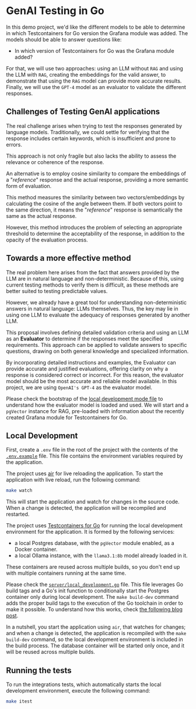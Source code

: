 # GenAI Testing in Go

In this demo project, we'd like the different models to be able to determine in which Testcontainers for Go version the Grafana module was added. The models should be able to answer questions like:

- In which version of Testcontainers for Go was the Grafana module added?

For that, we will use two approaches: using an LLM without `RAG` and using the LLM with `RAG`, creating the embeddings for the valid answer, to demonstrate that using the `RAG` model can provide more accurate results. Finally, we will use the `GPT-4` model as an evaluator to validate the different responses.

## Challenges of Testing GenAI applications

The real challenge arises when trying to test the responses generated by language models. Traditionally, we could settle for verifying that the response includes certain keywords, which is insufficient and prone to errors.

This approach is not only fragile but also lacks the ability to assess the relevance or coherence of the response.

An alternative is to employ cosine similarity to compare the embeddings of a "_reference_" response and the actual response, providing a more semantic form of evaluation.

This method measures the similarity between two vectors/embeddings by calculating the cosine of the angle between them. If both vectors point to the same direction, it means the "_reference_" response is semantically the same as the actual response.

However, this method introduces the problem of selecting an appropriate threshold to determine the acceptability of the response, in addition to the opacity of the evaluation process.

## Towards a more effective method

The real problem here arises from the fact that answers provided by the LLM are in natural language and non-deterministic.
Because of this, using current testing methods to verify them is difficult, as these methods are better suited to testing predictable values. 

However, we already have a great tool for understanding non-deterministic answers in natural language: LLMs themselves.
Thus, the key may lie in using one LLM to evaluate the adequacy of responses generated by another LLM. 

This proposal involves defining detailed validation criteria and using an LLM as an **Evaluator** to determine if the responses meet the specified requirements. This approach can be applied to validate answers to specific questions, drawing on both general knowledge and specialized information.

By incorporating detailed instructions and examples, the Evaluator can provide accurate and justified evaluations, offering clarity on why a response is considered correct or incorrect. For this reason, the evaluator model should be the most accurate and reliable model available.
In this project, we are using `OpenAI's GPT-4` as the evaluator model.

Please check the bootstrap of the [local development mode file](./internal/server/local_development.go) to understand how the evaluator model is loaded and used. We will start and a `pgVector` instance for RAG, pre-loaded with information about the recently created Grafana module for Testcontainers for Go.

## Local Development

First, create a `.env` file in the root of the project with the contents of the [`.env.example`](.env.example) file. This file contains the environment variables required by the application.

The project uses [air](https://github.com/air-verse/air) for live reloading the application. To start the application with live reload, run the following command:

```bash
make watch
```

This will start the application and watch for changes in the source code. When a change is detected, the application will be recompiled and restarted.

The project uses [Testcontainers for Go](https://github.com/testcontainers/testcontainers-go) for running the local development environment for the application. It is formed by the following services:

- a local Postgres database, with the `pgVector` module enabled, as a Docker container.
- a local Ollama instance, with the `llama3.1:8b` model already loaded in it.

These containers are reused across multiple builds, so you don't end up with multiple containers running at the same time.

Please check the [`server/local_development.go`](./internal/server/local_development.go) file. This file leverages Go build tags and a Go's init function to conditionally start the Postgres container only during local development. The `make build-dev` command adds the proper build tags to the execution of the Go toolchain in order to make it possible. To understand how this works, check [the following blog post](https://www.docker.com/blog/local-development-of-go-applications-with-testcontainers/).

In a nutshell, you start the application using `air`, that watches for changes; and when a change is detected, the application is recompiled with the `make build-dev` command, so the local development environment is included in the build process. The database container will be started only once, and it will be reused across multiple builds.

## Running the tests

To run the integrations tests, which automatically starts the local development environment, execute the following command:

```bash
make itest
```
